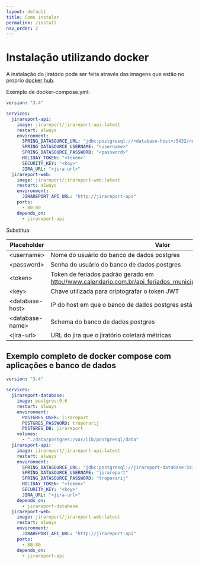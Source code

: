 ```yaml
---
layout: default
title: Como instalar
permalink: /install
nav_order: 2
---
```


# Instalação utilizando docker

A instalação do jiratório pode ser feita através das imagens que estão no proprío [docker hub](https://hub.docker.com/u/jirareport).

Exemplo de docker-compose.yml:


```yml
version: "3.4"

services:
  jirareport-api:
    image: jirareport/jirareport-api:latest
    restart: always
    environment:
      SPRING_DATASOURCE_URL: "jdbc:postgresql://<database-host>:5432/<database-name>"
      SPRING_DATASOURCE_USERNAME: "<username>"
      SPRING_DATASOURCE_PASSWORD: "<password>"
      HOLIDAY_TOKEN: "<token>"
      SECURITY_KEY: "<key>"
      JIRA_URL: "<jira-url>"
  jirareport-web:
    image: jirareport/jirareport-web:latest
    restart: always
    environment:
      JIRAREPORT_API_URL: "http://jirareport-api"
    ports:
      - 80:80
    depends_on:
      - jirareport-api
```

Substítua:

|Placeholder|Valor|Exemplo|
|---|---|---|
|\<username\>|Nome do usuário do banco de dados postgres|leferreira|
|\<password\>|Senha do usuário do banco de dados postgres|123123|
|\<token\>|Token de feriados padrão gerado em http://www.calendario.com.br/api_feriados_municipais_estaduais_nacionais.php|mY4lWZvxkZ3BWau52diVmLl5dZCoYXNoPTY0NzIzNDcy|
|\<key\>|Chave utilizada para criptografar o token JWT|super-secret-token|
|\<database-host\>|IP do host em que o banco de dados postgres está instalado|192.168.6.66|
|\<database-name\>|Schema do banco de dados postgres|jirareport|
|\<jira-url\>|URL do jira que o jiratório coletará métricas|https://jirareport.atlassian.net|

## Exemplo completo de docker compose com aplicações e banco de dados

```yml
version: "3.4"

services:
  jirareport-database:
    image: postgres:9.6
    restart: always
    environment:
      POSTGRES_USER: jirareport
      POSTGRES_PASSWORD: troperarij
      POSTGRES_DB: jirareport
    volumes:
      - "./data/postgres:/var/lib/postgresql/data"
  jirareport-api:
    image: jirareport/jirareport-api:latest
    restart: always
    environment:
      SPRING_DATASOURCE_URL: "jdbc:postgresql://jirareport-database:5432/jirareport"
      SPRING_DATASOURCE_USERNAME: "jirareport"
      SPRING_DATASOURCE_PASSWORD: "troperarij"
      HOLIDAY_TOKEN: "<token>"
      SECURITY_KEY: "<key>"
      JIRA_URL: "<jira-url>"
    depends_on:
      - jirareport-database
  jirareport-web:
    image: jirareport/jirareport-web:latest
    restart: always
    environment:
      JIRAREPORT_API_URL: "http://jirareport-api"
    ports:
      - 80:80
    depends_on:
      - jirareport-api
```
